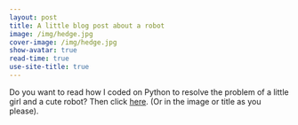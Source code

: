 ```yaml
---
layout: post
title: A little blog post about a robot
image: /img/hedge.jpg
cover-image: /img/hedge.jpg
show-avatar: true
read-time: true
use-site-title: true
---
```


Do you want to read how I coded on Python to resolve the problem of a little girl and a cute robot? Then click [here](https://anotherprogrammer.com/Publishing/5e121b5936e9675668a23a07/). (Or in the image or title as you please).
